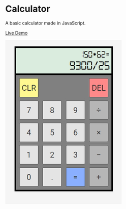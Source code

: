 # Calculator

A basic calculator made in JavaScript.

[Live Demo](https://robsassack.github.io/calculator/)

![Screenshot of calculator](./screenshot.jpg)
